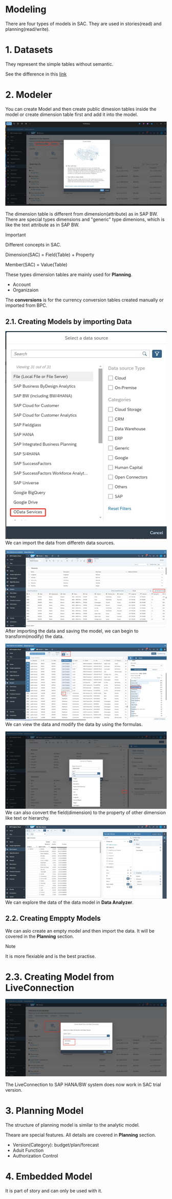 # Modeling

There are four types of models in SAC. They are used in stories(read) and planning(read/write).

# 1. Datasets

They represent the simple tables without semantic.

See the difference in this [link](https://help.sap.com/docs/SAP_ANALYTICS_CLOUD/00f68c2e08b941f081002fd3691d86a7/05280d13b16e40f3be37165e9755d84b.html)


# 2. Modeler

You can create Model and then create public dimesion tables inside the model or create dimension table first and add it into the model.

![alt text](/SAC/Modeling/images/NM1.png)

The dimension table is different from dimension(attribute) as in SAP BW. There are special types dimensions and "generic" type dimenions, which is like the text attribute as in SAP BW.

> [!IMPORTANT]
>  Different concepts in SAC.
> 
> Dimension(SAC) = Field(Table) + Property
> 
> Member(SAC) = Value(Table)

These types dimension tables are mainly used for **Planning**.
- Account
- Organizaion

The **conversions** is for the currency conversion tables created manually or imported from BPC.

## 2.1. Creating Models by importing Data

![alt text](/SAC/Modeling/images/NM2.png)
We can import the data from differetn data sources. 

![alt text](/SAC/Modeling/images/TR1.png)
After importing the data and saving the model, we can begin to transform(modify) the data.

![alt text](/SAC/Modeling/images/TR2.png)
We can view the data and modify the data by using the formulas.

![alt text](/SAC/Modeling/images/NM3.png)
We can also convert the field(dimension) to the property of other dimension like text or hierarchy.

![alt text](/SAC/Modeling/images/DE.png)
We can explore the data of the data model in **Data Analyzer**.

## 2.2. Creating Emppty Models 
We can aslo create an empty model and then import the data.  It will be covered in the **Planning** section.

> [!Note]
>  It is more flexiable and is the best practise.

# 2.3. Creating Model from LiveConnection

![alt text](/SAC/Modeling/images/NM4.png)

The LiveConnection to SAP HANA/BW system does now work in SAC trial version.

# 3. Planning Model
The structure of planning model is similar to the analytic model.

Theare are special features. All details are covered in **Planning** section. 

- Version(Category): budget/plan/forecast
- Aduit Function
- Authorization Control
  
# 4. Embedded Model
It is part of story and can only be used with it.



